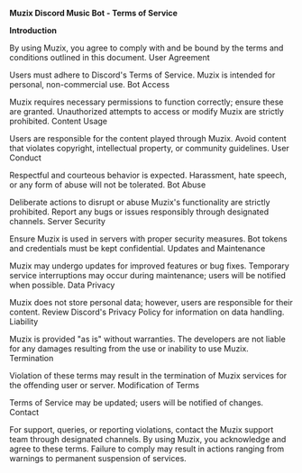 **Muzix Discord Music Bot - Terms of Service**

__Introduction__

By using Muzix, you agree to comply with and be bound by the terms and conditions outlined in this document.
User Agreement

Users must adhere to Discord's Terms of Service.
Muzix is intended for personal, non-commercial use.
Bot Access

Muzix requires necessary permissions to function correctly; ensure these are granted.
Unauthorized attempts to access or modify Muzix are strictly prohibited.
Content Usage

Users are responsible for the content played through Muzix.
Avoid content that violates copyright, intellectual property, or community guidelines.
User Conduct

Respectful and courteous behavior is expected.
Harassment, hate speech, or any form of abuse will not be tolerated.
Bot Abuse

Deliberate actions to disrupt or abuse Muzix's functionality are strictly prohibited.
Report any bugs or issues responsibly through designated channels.
Server Security

Ensure Muzix is used in servers with proper security measures.
Bot tokens and credentials must be kept confidential.
Updates and Maintenance

Muzix may undergo updates for improved features or bug fixes.
Temporary service interruptions may occur during maintenance; users will be notified when possible.
Data Privacy

Muzix does not store personal data; however, users are responsible for their content.
Review Discord's Privacy Policy for information on data handling.
Liability

Muzix is provided "as is" without warranties.
The developers are not liable for any damages resulting from the use or inability to use Muzix.
Termination

Violation of these terms may result in the termination of Muzix services for the offending user or server.
Modification of Terms

Terms of Service may be updated; users will be notified of changes.
Contact

For support, queries, or reporting violations, contact the Muzix support team through designated channels.
By using Muzix, you acknowledge and agree to these terms. Failure to comply may result in actions ranging from warnings to permanent suspension of services. 

